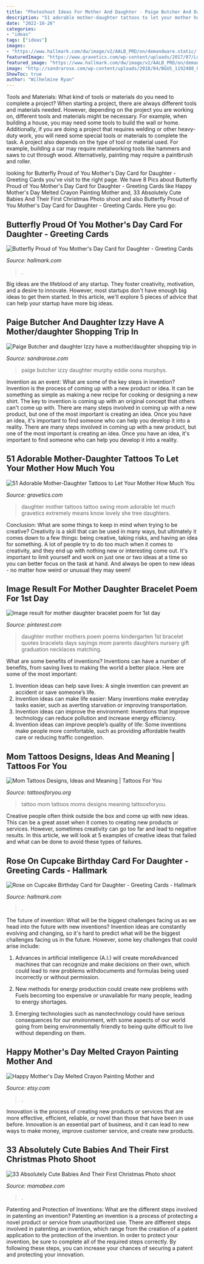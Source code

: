 ```yaml
---
title: "Photoshoot Ideas For Mother And Daughter - Paige Butcher And Daughter Izzy Have A Mother/daughter Shopping Trip In"
description: "51 adorable mother-daughter tattoos to let your mother how much you"
date: "2022-10-26"
categories:
- "ideas"
tags: ["ideas"]
images:
- "https://www.hallmark.com/dw/image/v2/AALB_PRD/on/demandware.static/-/Sites-hallmark-master/default/dw721669dc/images/finished-goods/Rose-on-Cupcake-Birthday-Card-for-Daughter-root-389LGE2004_PV.1.LGE2004.jpg_Source_Image.jpg"
featuredImage: "https://www.gravetics.com/wp-content/uploads/2017/07/Lovely-Mother-Daughter-On-Swing.jpg"
featured_image: "https://www.hallmark.com/dw/image/v2/AALB_PRD/on/demandware.static/-/Sites-hallmark-master/default/dw721669dc/images/finished-goods/Rose-on-Cupcake-Birthday-Card-for-Daughter-root-389LGE2004_PV.1.LGE2004.jpg_Source_Image.jpg"
image: "http://sandrarose.com/wp-content/uploads/2018/04/BGUS_1192488_023.jpg"
ShowToc: true
author: "Wilhelmine Ryan"
---
```



Tools and Materials: What kind of tools or materials do you need to complete a project?
When starting a project, there are always different tools and materials needed. However, depending on the project you are working on, different tools and materials might be necessary.  For example, when building a house, you may need some tools to build the wall or home.  Additionally, if you are doing a project that requires welding or other heavy-duty work, you will need some special tools or materials to complete the task.   A project also depends on the type of tool or material used. For example, building a car may require metalworking tools like hammers and saws to cut through wood. Alternatively, painting may require a paintbrush and roller.

	

		
looking for Butterfly Proud of You Mother&#039;s Day Card for Daughter - Greeting Cards you've visit to the right page. We have 8 Pics about Butterfly Proud of You Mother&#039;s Day Card for Daughter - Greeting Cards like Happy Mother&#039;s Day Melted Crayon Painting Mother and, 33 Absolutely Cute Babies And Their First Christmas Photo shoot and also Butterfly Proud of You Mother&#039;s Day Card for Daughter - Greeting Cards. Here you go:
		
    
## Butterfly Proud Of You Mother&#039;s Day Card For Daughter - Greeting Cards

<img loading=lazy src="https://www.hallmark.com/dw/image/v2/AALB_PRD/on/demandware.static/-/Sites-hallmark-master/default/dw1dfa563f/images/finished-goods/Butterfly-Proud-of-You-Mothers-Day-Card-for-Daughter-root-399SMD1036_PV.2.SMD1036.jpg_Source_Image.jpg" onerror="this.onerror=null;this.src='https://tse3.mm.bing.net/th?id=OIP._uU9Txp6nQwCgrX5lb5ypAHaKz&amp;pid=15.1';" alt="Butterfly Proud of You Mother&#039;s Day Card for Daughter - Greeting Cards">

_Source: hallmark.com_

>. 

	

Big ideas are the lifeblood of any startup. They foster creativity, motivation, and a desire to innovate. However, most startups don't have enough big ideas to get them started. In this article, we'll explore 5 pieces of advice that can help your startup have more big ideas.

    
## Paige Butcher And Daughter Izzy Have A Mother/daughter Shopping Trip In

<img loading=lazy src="http://sandrarose.com/wp-content/uploads/2018/04/BGUS_1192488_023.jpg" onerror="this.onerror=null;this.src='https://tse3.mm.bing.net/th?id=OIP.p3IctrQi2Apiy5kHBjFocQHaK0&amp;pid=15.1';" alt="Paige Butcher and daughter Izzy have a mother/daughter shopping trip in">

_Source: sandrarose.com_

>paige butcher izzy daughter murphy eddie oona murphys. 

	

Invention as an event: What are some of the key steps in invention?
Invention is the process of coming up with a new product or idea. It can be something as simple as making a new recipe for cooking or designing a new shirt. The key to invention is coming up with an original concept that others can't come up with. There are many steps involved in coming up with a new product, but one of the most important is creating an idea. Once you have an idea, it's important to find someone who can help you develop it into a reality. There are many steps involved in coming up with a new product, but one of the most important is creating an idea. Once you have an idea, it's important to find someone who can help you develop it into a reality.

    
## 51 Adorable Mother-Daughter Tattoos To Let Your Mother How Much You

<img loading=lazy src="https://www.gravetics.com/wp-content/uploads/2017/07/Lovely-Mother-Daughter-On-Swing.jpg" onerror="this.onerror=null;this.src='https://tse4.mm.bing.net/th?id=OIP.f_7E3ekOFlpSZIofkrH-_gHaJ4&amp;pid=15.1';" alt="51 Adorable Mother-Daughter Tattoos to Let Your Mother How Much You">

_Source: gravetics.com_

>daughter mother tattoos tattoo swing mom adorable let much gravetics extremely means know lovely she tree daughters. 

	

Conclusion: What are some things to keep in mind when trying to be creative?
Creativity is a skill that can be used in many ways, but ultimately it comes down to a few things: being creative, taking risks, and having an idea for something. A lot of people try to do too much when it comes to creativity, and they end up with nothing new or interesting come out. It's important to limit yourself and work on just one or two ideas at a time so you can better focus on the task at hand. And always be open to new ideas - no matter how weird or unusual they may seem!

    
## Image Result For Mother Daughter Bracelet Poem For 1st Day

<img loading=lazy src="https://i.pinimg.com/736x/55/b4/10/55b410b9cfb559403145a2679042f3ee.jpg" onerror="this.onerror=null;this.src='https://tse3.mm.bing.net/th?id=OIP.0h7iKa4ans-wbCXP7_ea_wHaJ4&amp;pid=15.1';" alt="Image result for mother daughter bracelet poem for 1st day">

_Source: pinterest.com_

>daughter mother mothers poem poems kindergarten 1st bracelet quotes bracelets days sayings mom parents daughters nursery gift graduation necklaces matching. 

	

What are some benefits of inventions?
Inventions can have a number of benefits, from saving lives to making the world a better place. Here are some of the most important: 
1. Invention ideas can help save lives: A single invention can prevent an accident or save someone’s life. 
2. Invention ideas can make life easier: Many inventions make everyday tasks easier, such as averting starvation or improving transportation. 
3. Invention ideas can improve the environment: Inventions that improve technology can reduce pollution and increase energy efficiency. 
4. Invention ideas can improve people’s quality of life: Some inventions make people more comfortable, such as providing affordable health care or reducing traffic congestion.

    
## Mom Tattoos Designs, Ideas And Meaning | Tattoos For You

<img loading=lazy src="http://www.tattoosforyou.org/wp-content/uploads/2013/10/Tattoo-Ideas-For-Moms.jpg" onerror="this.onerror=null;this.src='https://tse2.mm.bing.net/th?id=OIP.cZqX9_PFtEaQWoos1UyhaAHaLI&amp;pid=15.1';" alt="Mom Tattoos Designs, Ideas and Meaning | Tattoos For You">

_Source: tattoosforyou.org_

>tattoo mom tattoos moms designs meaning tattoosforyou. 

	

Creative people often think outside the box and come up with new ideas. This can be a great asset when it comes to creating new products or services. However, sometimes creativity can go too far and lead to negative results. In this article, we will look at 5 examples of creative ideas that failed and what can be done to avoid these types of failures.

    
## Rose On Cupcake Birthday Card For Daughter - Greeting Cards - Hallmark

<img loading=lazy src="https://www.hallmark.com/dw/image/v2/AALB_PRD/on/demandware.static/-/Sites-hallmark-master/default/dw721669dc/images/finished-goods/Rose-on-Cupcake-Birthday-Card-for-Daughter-root-389LGE2004_PV.1.LGE2004.jpg_Source_Image.jpg" onerror="this.onerror=null;this.src='https://tse4.mm.bing.net/th?id=OIP.t-sU0N2LeHrrhrkSAXlMNgHaKz&amp;pid=15.1';" alt="Rose on Cupcake Birthday Card for Daughter - Greeting Cards - Hallmark">

_Source: hallmark.com_

>. 

	

The future of invention: What will be the biggest challenges facing us as we head into the future with new inventions?
Invention ideas are constantly evolving and changing, so it's hard to predict what will be the biggest challenges facing us in the future. However, some key challenges that could arise include:
1. Advances in artificial intelligence (A.I.) will create moreAdvanced machines that can recognize and make decisions on their own, which could lead to new problems withdocuments and formulas being used incorrectly or without permission.

2. New methods for energy production could create new problems with Fuels becoming too expensive or unavailable for many people, leading to energy shortages.

3. Emerging technologies such as nanotechnology could have serious consequences for our environment, with some aspects of our world going from being environmentally friendly to being quite difficult to live without depending on them.

    
## Happy Mother&#039;s Day Melted Crayon Painting Mother And

<img loading=lazy src="https://img0.etsystatic.com/009/0/5988918/il_570xN.442784368_nsks.jpg" onerror="this.onerror=null;this.src='https://tse1.mm.bing.net/th?id=OIP.F78eAoaY7OST5Rttxpne9QHaJ4&amp;pid=15.1';" alt="Happy Mother&#039;s Day Melted Crayon Painting Mother and">

_Source: etsy.com_

>. 

	

Innovation is the process of creating new products or services that are more effective, efficient, reliable, or novel than those that have been in use before. Innovation is an essential part of business, and it can lead to new ways to make money, improve customer service, and create new products.

    
## 33 Absolutely Cute Babies And Their First Christmas Photo Shoot

<img loading=lazy src="https://mamabee.com/wp-content/uploads/2014/12/enhanced-14996-1415236887-6.jpg" onerror="this.onerror=null;this.src='https://tse1.mm.bing.net/th?id=OIP.K2WvrhzFROnYh24voczR2AHaLG&amp;pid=15.1';" alt="33 Absolutely Cute Babies And Their First Christmas Photo shoot">

_Source: mamabee.com_

>. 

	

Patenting and Protection of Inventions: What are the different steps involved in patenting an invention?
Patenting an invention is a process of protecting a novel product or service from unauthorized use. There are different steps involved in patenting an invention, which range from the creation of a patent application to the protection of the invention. In order to protect your invention, be sure to complete all of the required steps correctly. By following these steps, you can increase your chances of securing a patent and protecting your innovation.

